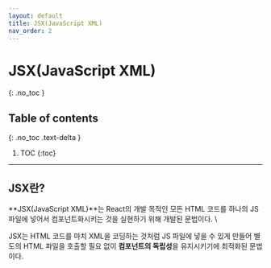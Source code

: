 ```yaml
---
layout: default
title: JSX(JavaScript XML)
nav_order: 2
---
```


# JSX(JavaScript XML)
{: .no_toc }

## Table of contents
{: .no_toc .text-delta }

1. TOC
{:toc}

---

## JSX란?

**JSX(JavaScript XML)**는 React의 개발 목적인 모든 HTML 코드를 하나의 JS파일에 넣어서 컴포넌트화시키는 것을 실현하기 위해 개발된 문법이다. \

JSX는 HTML 코드를 마치 XML을 코딩하는 것처럼 JS 파일에 넣을 수 있게 만들어 별도의 HTML 파일을 호출할 필요 없이 **컴포넌트의 독립성**을 유지시키기에 최적화된 문법이다.
